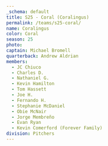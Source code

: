 ```yaml
---
_schema: default
title: S25 - Coral (Coralingus)
permalink: /teams/s25-coral/
name: Coralingus
color: Coral
season: 25
photo:
captain: Michael Bromell
quarterback: Andrew Aldrian
members:
  - JC Chiuco
  - Charles D.
  - Nathaniel G.
  - Kevin Hamilton
  - Tom Hassett
  - Joe H.
  - Fernando H.
  - Stephanie McDaniel
  - Obie McNair
  - Jorge Membreño
  - Evan Ryan
  - Kevin Comerford (Forever Family)
division: Pitchers
---
```

